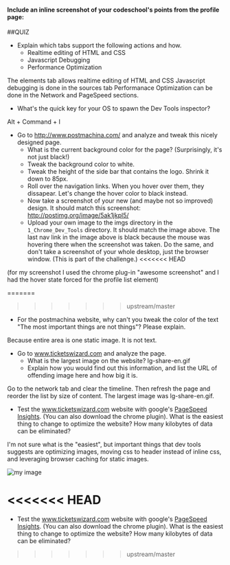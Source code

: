 #### Include an inline screenshot of your codeschool's points from the profile page:

<!-- Modify the Markdown to include your answers. Don't delete the questions! -->

##QUIZ
* Explain which tabs support the following actions and how.
  * Realtime editing of HTML and CSS 
  * Javascript Debugging
  * Performance Optimization 

The elements tab allows realtime editing of HTML and CSS
Javascript debugging is done in the sources tab
Performanace Optimization can be done in the Network and PageSpeed sections.

* What's the quick key for your OS to spawn the Dev Tools inspector?

Alt + Command + I

* Go to http://www.postmachina.com/ and analyze and tweak this nicely designed page.
  * What is the current background color for the page?  (Surprisingly, it's not just black!)
  * Tweak the background color to white.
  * Tweak the height of the side bar that contains the logo.  Shrink it down to 85px.
  * Roll over the navigation links.  When you hover over them, they dissapear.  Let's change the hover color to black instead.
  * Now take a screenshot of your new (and maybe not so improved) design.  It should match this screenshot: http://postimg.org/image/5ak1jkpl5/
  * Upload your own image to the imgs directory in the `1_Chrome_Dev_Tools` directory.  It should match the image above. The last nav link in the image above is black because the mouse was hovering there when the screenshot was taken. Do the same, and don't take a screenshot of your whole desktop, just the browser window. (This is part of the challenge.)
<<<<<<< HEAD

(for my screenshot I used the chrome plug-in "awesome screenshot" and I had the hover state forced for the profile list element)

=======
>>>>>>> upstream/master

* For the postmachina website, why can't you tweak the color of the text "The most important things are not things"?  Please explain.

Because entire area is one static image.  It is not text.

* Go to www.ticketswizard.com and analyze the page.  
  * What is the largest image on the website? 
  lg-share-en.gif
  * Explain how you would find out this information, and list the URL of offending image here and how big it is.
 

Go to the network tab and clear the timeline.  Then refresh the page and reorder the list by size of content.  The largest image was lg-share-en.gif.

* Test the www.ticketswizard.com website with google's [PageSpeed Insights](http://www.ticketswizard.com/).  (You can also download the chrome plugin).  What is the easiest thing to change to optimize the website?  How many kilobytes of data can be eliminated?

I'm not sure what is the "easiest", but important things that dev tools suggests are optimizing images, moving css to header instead of inline css, and leveraging browser caching for static images.


![my image](https://github.com/jkeslin/phase_0_unit_1/week_2/1_Chrome_Dev_Tools/imgs/Postmachina.png)


<<<<<<< HEAD
=======
* Test the www.ticketswizard.com website with google's [PageSpeed Insights](http://www.ticketswizard.com/).  (You can also download the chrome plugin).  What is the easiest thing to change to optimize the website?  How many kilobytes of data can be eliminated?
>>>>>>> upstream/master

